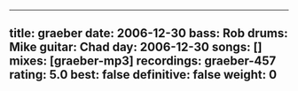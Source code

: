 
---
title: graeber
date: 2006-12-30
bass:	Rob
drums:	Mike
guitar:	Chad
day: 2006-12-30
songs: []
mixes: [graeber-mp3]
recordings: graeber-457
rating: 5.0
best: false
definitive: false
weight: 0
---

